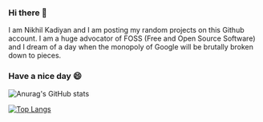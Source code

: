### Hi there 👋
I am Nikhil Kadiyan and I am posting my random projects on this Github account. I am a huge advocator of FOSS (Free and Open Source Software) and I dream of a day when the monopoly of Google will be brutally broken down to pieces.
### Have a nice day 😄


![Anurag's GitHub stats](https://github-readme-stats.vercel.app/api?username=nikhilcad&show_icons=true&theme=gotham)

[![Top Langs](https://github-readme-stats.vercel.app/api/top-langs/?username=nikhilcad&layout=compact&theme=gotham)](https://github.com/anuraghazra/github-readme-stats)
<!--
**nikhilCad/nikhilCad** is a ✨ _special_ ✨ repository because its `README.md` (this file) appears on your GitHub profile.

Here are some ideas to get you started:

- 🔭 I’m currently working on ...
- 🌱 I’m currently learning ...
- 👯 I’m looking to collaborate on ...
- 🤔 I’m looking for help with ...
- 💬 Ask me about ...
- 📫 How to reach me: ...
- 😄 Pronouns: ...
- ⚡ Fun fact: ...
-->
